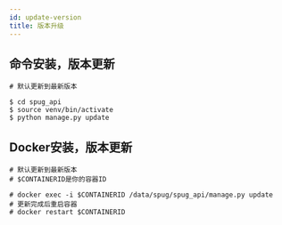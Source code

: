 ```yaml
---
id: update-version
title: 版本升级
---
```

## 命令安装，版本更新
```
# 默认更新到最新版本

$ cd spug_api
$ source venv/bin/activate
$ python manage.py update

```

## Docker安装，版本更新
```
# 默认更新到最新版本
# $CONTAINERID是你的容器ID

# docker exec -i $CONTAINERID /data/spug/spug_api/manage.py update 
# 更新完成后重启容器
# docker restart $CONTAINERID
```

